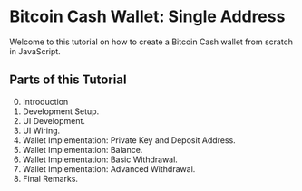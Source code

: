 # Bitcoin Cash Wallet: Single Address

Welcome to this tutorial on how to create a Bitcoin Cash wallet from scratch in JavaScript.

## Parts of this Tutorial

0. Introduction
1. Development Setup.
2. UI Development.
3. UI Wiring.
4. Wallet Implementation: Private Key and Deposit Address.
5. Wallet Implementation: Balance.
6. Wallet Implementation: Basic Withdrawal.
7. Wallet Implementation: Advanced Withdrawal.
8. Final Remarks.

